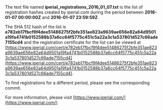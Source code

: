 The text file named **iperial_registrations_2016_01_07.txt** is the list of registration hashes created by iperial.com during the period between **2016-01-07 00:00:00Z** and **2016-01-07 23:59:59Z**.

The SHA 512 hash of the list is **e782eb17fbcf9f4dee51486275f2bfe351ae823a9639ae656e82a64d9501a19fa4741b0152588b37a6cc64f5775c451c5a22a3c1a537801d527c66ade7155cd4** and the registration certificate for the list can be viewed at [https://www.iperial.com/cert/e782eb17fbcf9f4dee51486275f2bfe351ae823a9639ae656e82a64d9501a19fa4741b0152588b37a6cc64f5775c451c5a22a3c1a537801d527c66ade7155cd4](https://www.iperial.com/cert/e782eb17fbcf9f4dee51486275f2bfe351ae823a9639ae656e82a64d9501a19fa4741b0152588b37a6cc64f5775c451c5a22a3c1a537801d527c66ade7155cd4).

To find registrations for a different period, please see the corresponding commit.

For more information, please visit [https://www.iperial.com/](https://www.iperial.com/)

